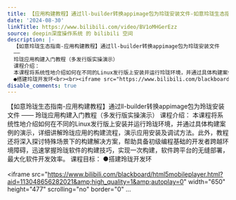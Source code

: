 ```yaml
---
title: 【应用构建教程】通过ll-builder转换appimage包为玲珑安装文件-如意玲珑生态指南
date: '2024-08-30'
linkTitle: https://www.bilibili.com/video/BV1oMHGerEzz
source: deepin深度操作系统 的 bilibili 空间
description: |-
  【如意玲珑生态指南-应用构建教程】通过ll-builder转换appimage包为玲珑安装文件
  ——
  玲珑应用构建入门教程（多发行版实操演示）
  课程介绍：
  本课程将系统性地介绍如何在不同的Linux发行版上安装并运行玲珑环境，并通过具体构建案例的演示，详细讲解玲珑应用的构建流程，演示应用安装及调试方法。此外，教程还将深入探讨特殊场景下的构建解决方案，帮助具备初级编程基础的开发者跨越环境障碍，迅速掌握玲珑软件的构建技巧，实现一次构建，软件跨平台的无缝部署，最大化软件开发效率。 课程目标：
  ●搭建玲珑开发环<br><br><iframe src="https://www.bilibili.com/blackboard/html5mobileplayer.html?aid=113048656282021&amp;high_quality=1&amp;autoplay=0" width="650" height="477" scrolling="no" border="0" ...
disable_comments: true
---
```

【如意玲珑生态指南-应用构建教程】通过ll-builder转换appimage包为玲珑安装文件
——
玲珑应用构建入门教程（多发行版实操演示）
课程介绍：
本课程将系统性地介绍如何在不同的Linux发行版上安装并运行玲珑环境，并通过具体构建案例的演示，详细讲解玲珑应用的构建流程，演示应用安装及调试方法。此外，教程还将深入探讨特殊场景下的构建解决方案，帮助具备初级编程基础的开发者跨越环境障碍，迅速掌握玲珑软件的构建技巧，实现一次构建，软件跨平台的无缝部署，最大化软件开发效率。 课程目标：
●搭建玲珑开发环<br><br><iframe src="https://www.bilibili.com/blackboard/html5mobileplayer.html?aid=113048656282021&amp;high_quality=1&amp;autoplay=0" width="650" height="477" scrolling="no" border="0" ...
